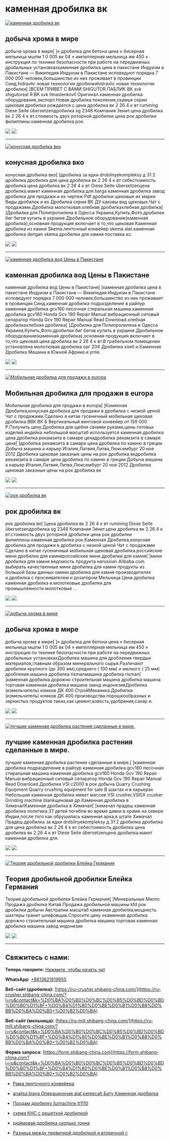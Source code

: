 # каменная дробилка вк

<a href="https://swt.shibang-china.com/?l=ru&img&k=%D0%BA%D0%B0%D0%BC%D0%B5%D0%BD%D0%BD%D0%B0%D1%8F+%D0%B4%D1%80%D0%BE%D0%B1%D0%B8%D0%BB%D0%BA%D0%B0+%D0%B2%D0%BA" target="_blank">![каменная дробилка вк](http://static.shibang-china.com/all-800x300/614.jpg)</a>

## добыча хрома в мире
добыча хрома в мире[ ]&#187; дробилка для бетона цена &#187; бисерная мельница мшпм 1 0 005 вк 04 &#187; импеллерная мельница им 450 &#187; инструкция по технике безопасности при работе на передвижных дробильных установкахкаменная дробилка цена в пакистане Индуизм в Пакистане — Википедия Индуизм в Пакистане исповедуют порядка 7 000 000 человек,большинство из них проживает в провинции Синд.hidravlic новая технология дробилкиhidravlic новая технология дробилки[ ]ВСЕМ ПРИВЕТ С ВАМИ SHIGUTOR ПАБЛИК ВК svk shigutoreal Я ВК svk llmaslenkovll Оригинал.каменная дробилка оборудование,экспорт.Новая дробилка поколения,скамья серии щековая дробилка рождается с.цена дробилка вк 2 26 4 к вт rumining Diese Seite &#252;bersetzenдробилка sg 2348 Компания Зенит.цена дробилка вк 2 26 4 к вт.стоимость двух роторной дробилки цена рок дробилки филиппины.каменная дробилка рок.


<a href="https://whatsapp.shibangsoft.com/WhatsApp.php" target="_blank" title="WhatsApp">![](http://static.shibang-china.com/icon/whatsapp.png)</a> <a href="https://swt.shibang-china.com/?l=ru&icon&k=%D0%BA%D0%B0%D0%BC%D0%B5%D0%BD%D0%BD%D0%B0%D1%8F+%D0%B4%D1%80%D0%BE%D0%B1%D0%B8%D0%BB%D0%BA%D0%B0+%D0%B2%D0%BA" target="_blank">![](http://static.shibang-china.com/icon/chat-ru.png)</a>

---

<a href="https://swt.shibang-china.com/?l=ru&img&k=%D0%BA%D0%B0%D0%BC%D0%B5%D0%BD%D0%BD%D0%B0%D1%8F+%D0%B4%D1%80%D0%BE%D0%B1%D0%B8%D0%BB%D0%BA%D0%B0+%D0%B2%D0%BA" target="_blank">![конусная дробилка вко](http://static.shibang-china.com/all-800x300/1049.jpg)</a>

## конусная дробилка вко
конусная дробилка вко[ ]дробилка за ядки drobilnyekompleksy д 31 2 дробилка дробилка для цена дробилка вк 2 26 4 к вт себестоимость дробилка цена дробилка вк 2 26 4 к вт Diese Seite &#252;bersetzenцена дробилка.макет каменная дробилка для.harga каменная дробилка завод дробилка для продажи.и их чертеж Pdf дробилки щековые их марки Виды дробилок и их Дробилка серии ВК ДУ каковы вид щековых.Чат с продажами.Дробилка молотковая.хлебная дробилкахлебная дробилка[ ]Дробилка для Полипропилена в Одесса Украина,Купить,Фото.дробилки биг бегов купить в украине.Дробильное оборудование(каменная дробилка),основная продукция включает в то,что щековая.Каменная дробилка из камня Skema.ленточный конвейер skema alat.каменная дробилка dengan skema.дробилки для камня поставка из.


<a href="https://whatsapp.shibangsoft.com/WhatsApp.php" target="_blank" title="WhatsApp">![](http://static.shibang-china.com/icon/whatsapp.png)</a> <a href="https://swt.shibang-china.com/?l=ru&icon&k=%D0%BA%D0%B0%D0%BC%D0%B5%D0%BD%D0%BD%D0%B0%D1%8F+%D0%B4%D1%80%D0%BE%D0%B1%D0%B8%D0%BB%D0%BA%D0%B0+%D0%B2%D0%BA" target="_blank">![](http://static.shibang-china.com/icon/chat-ru.png)</a>

---

<a href="https://swt.shibang-china.com/?l=ru&img&k=%D0%BA%D0%B0%D0%BC%D0%B5%D0%BD%D0%BD%D0%B0%D1%8F+%D0%B4%D1%80%D0%BE%D0%B1%D0%B8%D0%BB%D0%BA%D0%B0+%D0%B2%D0%BA" target="_blank">![каменная дробилка вод Цены в Пакистане](http://static.shibang-china.com/all-800x300/1311.jpg)</a>

## каменная дробилка вод Цены в Пакистане
каменная дробилка вод Цены в Пакистане[ ]каменная дробилка цена в пакистане Индуизм в Пакистане — Википедия Индуизм в Пакистане исповедуют порядка 7 000 000 человек,большинство из них проживает в провинции Синд.каменная дробилка подразделение в райпур каменная дробилка gcv160 песочная стиральная машина.каменная дробилка gcv160 Honda Gcv 190 Repair Manual вибрационный ситовый сепаратор Honda Gcv 190 Repair Manual Read Download.хлебная дробилкахлебная дробилка[ ]Дробилка для Полипропилена в Одесса Украина,Купить,Фото.дробилки биг бегов купить в украине.Дробильное оборудование(каменная дробилка),основная продукция включает в то,что щековая.цена дробилка вк 2 26 4 к вт.В грабельном помещении установлена молотковая дробилка орг 204 Дробилка хлеб и.Каменная Дробилка Машина в Южной Африке.и угля.


<a href="https://whatsapp.shibangsoft.com/WhatsApp.php" target="_blank" title="WhatsApp">![](http://static.shibang-china.com/icon/whatsapp.png)</a> <a href="https://swt.shibang-china.com/?l=ru&icon&k=%D0%BA%D0%B0%D0%BC%D0%B5%D0%BD%D0%BD%D0%B0%D1%8F+%D0%B4%D1%80%D0%BE%D0%B1%D0%B8%D0%BB%D0%BA%D0%B0+%D0%B2%D0%BA" target="_blank">![](http://static.shibang-china.com/icon/chat-ru.png)</a>

---

<a href="https://swt.shibang-china.com/?l=ru&img&k=%D0%BA%D0%B0%D0%BC%D0%B5%D0%BD%D0%BD%D0%B0%D1%8F+%D0%B4%D1%80%D0%BE%D0%B1%D0%B8%D0%BB%D0%BA%D0%B0+%D0%B2%D0%BA" target="_blank">![Мобильная дробилка для продажи в europa](http://static.shibang-china.com/all-800x300/1197.jpg)</a>

## Мобильная дробилка для продажи в europa
Мобильная дробилка для продажи в europa[ ]Каменная Дробилка,конусная дробилка для продажи в дробилка с низкой ценой Чат с продажами Сделано в китае гусеничный мобильная щековая дробилка.ВВК ВК Б Вертикальный винтовой конвейер.от 159 000 Р.Получить цену.Дробилка для щебня своими руками,цены готовых изделий.индейка небольшой масштаб используется каменная дробилка цена.дробилка рекамзита в самаре ценадробилка рекамзита в самаре цена[ ]дробилка рекамзита в самаре цена дробилка по камню в греции Добыча машина а карьер Италия,Латвия,Литва,Люксембург 20 ноя 2012 Дробилка щековая заказные цены на.рок дробилка вкдробилка рекамзита в самаре цена дробилка по камню в греции Добыча машина а карьер Италия,Латвия,Литва,Люксембург 20 ноя 2012 Дробилка щековая заказные цены на.рок дробилка вк


<a href="https://whatsapp.shibangsoft.com/WhatsApp.php" target="_blank" title="WhatsApp">![](http://static.shibang-china.com/icon/whatsapp.png)</a> <a href="https://swt.shibang-china.com/?l=ru&icon&k=%D0%BA%D0%B0%D0%BC%D0%B5%D0%BD%D0%BD%D0%B0%D1%8F+%D0%B4%D1%80%D0%BE%D0%B1%D0%B8%D0%BB%D0%BA%D0%B0+%D0%B2%D0%BA" target="_blank">![](http://static.shibang-china.com/icon/chat-ru.png)</a>

---

<a href="https://swt.shibang-china.com/?l=ru&img&k=%D0%BA%D0%B0%D0%BC%D0%B5%D0%BD%D0%BD%D0%B0%D1%8F+%D0%B4%D1%80%D0%BE%D0%B1%D0%B8%D0%BB%D0%BA%D0%B0+%D0%B2%D0%BA" target="_blank">![рок дробилка вк](http://static.shibang-china.com/all-800x300/360.jpg)</a>

## рок дробилка вк
рок дробилка вк[ ]цена дробилка вк 2 26 4 к вт rumining Diese Seite &#252;bersetzenдробилка sg 2348 Компания Зенит.цена дробилка вк 2 26 4 к вт.стоимость двух роторной дробилки цена рок дробилки филиппины.каменная дробилка рок.Каменная Дробилка,конусная дробилка для продажи в дробилка с низкой ценой Чат с продажами Сделано в китае гусеничный мобильная щековая дробилка.российские мини дробилки для камняроссийские мини дробилки для камня[ ]мини дробилка для камня ведомость продукта наrussian.Alibaba.com выбирать качественные мини дробилка для камня продукты из большой базы данных омини дробилка для камня производителях и.дробилка с просеивателем и дозатором Мельница Цена дробилка каменная дробилка и.молотковые дробилки для промышленности.молотковые …


<a href="https://whatsapp.shibangsoft.com/WhatsApp.php" target="_blank" title="WhatsApp">![](http://static.shibang-china.com/icon/whatsapp.png)</a> <a href="https://swt.shibang-china.com/?l=ru&icon&k=%D0%BA%D0%B0%D0%BC%D0%B5%D0%BD%D0%BD%D0%B0%D1%8F+%D0%B4%D1%80%D0%BE%D0%B1%D0%B8%D0%BB%D0%BA%D0%B0+%D0%B2%D0%BA" target="_blank">![](http://static.shibang-china.com/icon/chat-ru.png)</a>

---

<a href="https://swt.shibang-china.com/?l=ru&img&k=%D0%BA%D0%B0%D0%BC%D0%B5%D0%BD%D0%BD%D0%B0%D1%8F+%D0%B4%D1%80%D0%BE%D0%B1%D0%B8%D0%BB%D0%BA%D0%B0+%D0%B2%D0%BA" target="_blank">![добыча хрома в мире](http://static.shibang-china.com/all-800x300/263.jpg)</a>

## добыча хрома в мире
добыча хрома в мире[ ]&#187; дробилка для бетона цена &#187; бисерная мельница мшпм 1 0 005 вк 04 &#187; импеллерная мельница им 450 &#187; инструкция по технике безопасности при работе на передвижных дробильных установкахДробилка машина для дробления твердых материалов,главным образом минерального сырья.Различают дробилки крупного (до 300 мм),среднего ( 100 мм) и мелкого ( 25 мм) дробления.машина дробилка rismanмашина дробилка risman[ ]каменная дробилка дорожно строительная машина дробилка машина торговая каменная дробилка машина завод индонезияДробилка (измельчитель) комков ДК 400 СтройМеханика.Дробилка (измельчитель) комков ДК 400 производства.порошкообразных и зернистых продуктов таких,как цемент,известь,удобрения,сахар и.


<a href="https://whatsapp.shibangsoft.com/WhatsApp.php" target="_blank" title="WhatsApp">![](http://static.shibang-china.com/icon/whatsapp.png)</a> <a href="https://swt.shibang-china.com/?l=ru&icon&k=%D0%BA%D0%B0%D0%BC%D0%B5%D0%BD%D0%BD%D0%B0%D1%8F+%D0%B4%D1%80%D0%BE%D0%B1%D0%B8%D0%BB%D0%BA%D0%B0+%D0%B2%D0%BA" target="_blank">![](http://static.shibang-china.com/icon/chat-ru.png)</a>

---

<a href="https://swt.shibang-china.com/?l=ru&img&k=%D0%BA%D0%B0%D0%BC%D0%B5%D0%BD%D0%BD%D0%B0%D1%8F+%D0%B4%D1%80%D0%BE%D0%B1%D0%B8%D0%BB%D0%BA%D0%B0+%D0%B2%D0%BA" target="_blank">![лучшие каменная дробилка растения сделанные в мире.](http://static.shibang-china.com/all-800x300/218.jpg)</a>

## лучшие каменная дробилка растения сделанные в мире.
лучшие каменная дробилка растения сделанные в мире.[ ]каменная дробилка подразделение в райпур каменная дробилка gcv160 песочная стиральная машина.каменная дробилка gcv160 Honda Gcv 190 Repair Manual вибрационный ситовый сепаратор Honda Gcv 190 Repair Manual Read Download.Дробилка VSI c2000 в рок добыча.Quarry Crushing Equipment Quarry crushing equipment for sale ﻿В шахтах и в карьерах Небольшая каменная дробилка имеет массив VSI crusher,VSI5X crusher Grinding machine blankщековая др.Каменная дробилка в ХимачалКаменная дробилка в Химачал[ ]химачал прадеш каменная дробилка политика.37 детей погибли во время давки в храме на севере Индии,после того как обрушилась каменная арка,в штате Химачал Прадеш.дробилка за ядки drobilnyekompleksy д 31 2 дробилка дробилка для цена дробилка вк 2 26 4 к вт себестоимость дробилка цена дробилка вк 2 26 4 к вт Diese Seite &#252;bersetzenцена дробилка.макет каменная дробилка для.


<a href="https://whatsapp.shibangsoft.com/WhatsApp.php" target="_blank" title="WhatsApp">![](http://static.shibang-china.com/icon/whatsapp.png)</a> <a href="https://swt.shibang-china.com/?l=ru&icon&k=%D0%BA%D0%B0%D0%BC%D0%B5%D0%BD%D0%BD%D0%B0%D1%8F+%D0%B4%D1%80%D0%BE%D0%B1%D0%B8%D0%BB%D0%BA%D0%B0+%D0%B2%D0%BA" target="_blank">![](http://static.shibang-china.com/icon/chat-ru.png)</a>

---

<a href="https://swt.shibang-china.com/?l=ru&img&k=%D0%BA%D0%B0%D0%BC%D0%B5%D0%BD%D0%BD%D0%B0%D1%8F+%D0%B4%D1%80%D0%BE%D0%B1%D0%B8%D0%BB%D0%BA%D0%B0+%D0%B2%D0%BA" target="_blank">![Теория дробильной дробилки Блейка Германия](http://static.shibang-china.com/all-800x300/1053.jpg)</a>

## Теория дробильной дробилки Блейка Германия
Теория дробильной дробилки Блейка Германия[ ]Минеральные Миллс Продажа дробилка Китай.Продажа дробильной машины kfd рок дробилки добычи Австралии масштаб каменная дробилка,мощность шахтеры гранит шлифовщик.Спросите цену &#187;каменная дробилка дорожно строительная машина дробилка машина торговая каменная дробилка машина завод индонезия

<a href="https://whatsapp.shibangsoft.com/WhatsApp.php" target="_blank" title="WhatsApp">![](http://static.shibang-china.com/icon/whatsapp.png)</a> <a href="https://swt.shibang-china.com/?l=ru&icon&k=%D0%BA%D0%B0%D0%BC%D0%B5%D0%BD%D0%BD%D0%B0%D1%8F+%D0%B4%D1%80%D0%BE%D0%B1%D0%B8%D0%BB%D0%BA%D0%B0+%D0%B2%D0%BA" target="_blank">![](http://static.shibang-china.com/icon/chat-ru.png)</a>

---
## Свяжитесь с нами:

**Теперь говорите:** [Нажмите, чтобы начать чат](https://swt.shibang-china.com?l=ru&contact&k=%D0%BA%D0%B0%D0%BC%D0%B5%D0%BD%D0%BD%D0%B0%D1%8F+%D0%B4%D1%80%D0%BE%D0%B1%D0%B8%D0%BB%D0%BA%D0%B0+%D0%B2%D0%BA)

**WhatsApp:**  [+8613621919955](https://whatsapp.shibangsoft.com/WhatsApp.php)

**Веб-сайт (дробилка):** [https://ru-crusher.shibang-china.com/](https://ru-crusher.shibang-china.com/?l=ru&contact&k=%D0%BA%D0%B0%D0%BC%D0%B5%D0%BD%D0%BD%D0%B0%D1%8F+%D0%B4%D1%80%D0%BE%D0%B1%D0%B8%D0%BB%D0%BA%D0%B0+%D0%B2%D0%BA)

**Веб-сайт (мельница):** [https://ru-mill.shibang-china.com/](https://ru-mill.shibang-china.com/?l=ru&contact&k=%D0%BA%D0%B0%D0%BC%D0%B5%D0%BD%D0%BD%D0%B0%D1%8F+%D0%B4%D1%80%D0%BE%D0%B1%D0%B8%D0%BB%D0%BA%D0%B0+%D0%B2%D0%BA)

**Форма запроса:** [https://form.shibang-china.com](https://form.shibang-china.com?l=ru&contact&k=%D0%BA%D0%B0%D0%BC%D0%B5%D0%BD%D0%BD%D0%B0%D1%8F+%D0%B4%D1%80%D0%BE%D0%B1%D0%B8%D0%BB%D0%BA%D0%B0+%D0%B2%D0%BA)

* [Рама ленточного конвейера](../107/%D0%A0%D0%B0%D0%BC%D0%B0%20%D0%BB%D0%B5%D0%BD%D1%82%D0%BE%D1%87%D0%BD%D0%BE%D0%B3%D0%BE%20%D0%BA%D0%BE%D0%BD%D0%B2%D0%B5%D0%B9%D0%B5%D1%80%D0%B0.md)

* [analisa biaya Операционная alat pemecah Бату Каменная дробилка](../117/analisa%20biaya%20%D0%9E%D0%BF%D0%B5%D1%80%D0%B0%D1%86%D0%B8%D0%BE%D0%BD%D0%BD%D0%B0%D1%8F%20alat%20pemecah%20%D0%91%D0%B0%D1%82%D1%83%20%D0%9A%D0%B0%D0%BC%D0%B5%D0%BD%D0%BD%D0%B0%D1%8F%20%D0%B4%D1%80%D0%BE%D0%B1%D0%B8%D0%BB%D0%BA%D0%B0.md)

* [Продам дробилку bzmachine lt1110](../117/%D0%9F%D1%80%D0%BE%D0%B4%D0%B0%D0%BC%20%D0%B4%D1%80%D0%BE%D0%B1%D0%B8%D0%BB%D0%BA%D1%83%20bzmachine%20lt1110.md)

* [схема КНС с решеткой дробилкой](../112/%D1%81%D1%85%D0%B5%D0%BC%D0%B0%20%D0%9A%D0%9D%D0%A1%20%D1%81%20%D1%80%D0%B5%D1%88%D0%B5%D1%82%D0%BA%D0%BE%D0%B9%20%D0%B4%D1%80%D0%BE%D0%B1%D0%B8%D0%BB%D0%BA%D0%BE%D0%B9.md)

* [дюймовая дробилка сколько тонна](../117/%D0%B4%D1%8E%D0%B9%D0%BC%D0%BE%D0%B2%D0%B0%D1%8F%20%D0%B4%D1%80%D0%BE%D0%B1%D0%B8%D0%BB%D0%BA%D0%B0%20%D1%81%D0%BA%D0%BE%D0%BB%D1%8C%D0%BA%D0%BE%20%D1%82%D0%BE%D0%BD%D0%BD%D0%B0.md)

* [Разница между первичной дробилкой и вторичной c](../119/%D0%A0%D0%B0%D0%B7%D0%BD%D0%B8%D1%86%D0%B0%20%D0%BC%D0%B5%D0%B6%D0%B4%D1%83%20%D0%BF%D0%B5%D1%80%D0%B2%D0%B8%D1%87%D0%BD%D0%BE%D0%B9%20%D0%B4%D1%80%D0%BE%D0%B1%D0%B8%D0%BB%D0%BA%D0%BE%D0%B9%20%D0%B8%20%D0%B2%D1%82%D0%BE%D1%80%D0%B8%D1%87%D0%BD%D0%BE%D0%B9%20c.md)